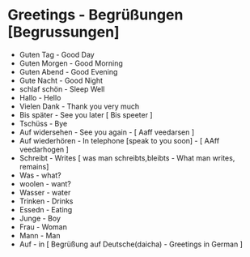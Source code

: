 # Greetings - Begrüßungen [Begrussungen]
* Guten Tag - Good Day
* Guten Morgen - Good Morning
* Guten Abend - Good Evening
* Gute Nacht - Good Night
* schlaf schön - Sleep Well
* Hallo - Hello
* Vielen Dank - Thank you very much
* Bis später - See you later [ Bis speeter ]
* Tschüss - Bye
* Auf widersehen - See you again - [ Aaff veedarsen ]
* Auf wiederhören - In telephone [speak to you soon] - [ AAff veedarhogen ]
* Schreibt - Writes [ was man schreibts,bleibts - What man writes, remains]
* Was - what?
* woolen - want?
* Wasser - water
* Trinken - Drinks
* Essedn - Eating
* Junge - Boy
* Frau - Woman
* Mann - Man
* Auf - in [ Begrüßung auf Deutsche(daicha) - Greetings in German ]
